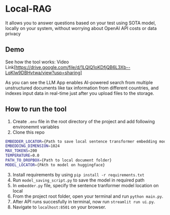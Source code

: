# Local-RAG

It allows you to answer questions based on your test using SOTA model, locally on your system, without worrying about OpenAI API costs or data privacy

## Demo

See how the tool works:
Video Link[https://drive.google.com/file/d/1LQlQ1oKDfjQB6L3Xb--LqKIw9DBHvtwa/view?usp=sharing]

As you can see the LLM App enables AI-powered search from multiple unstructured documents like tax information from different countries, and indexes input data in real-time just after you upload files to the storage.

## How to run the tool

1. Create `.env` file in the root directory of the project and add following environemnt variables
2. Clone this repo 

```bash
EMBEDDER_LOCATOR={Path to save local sentence transformer embedding model}
EMBEDDING_DIMENSION=1024
MAX_TOKENS=200
TEMPERATURE=0.0
PATH_TO_DROPBOX={Path to local document folder}
MODEL_LOCATOR={PAth to model on huggingface}

```
3. Install requirements by using `pip install -r requirements.txt`
4. Run `model_saving_script.py` to save the model in required path
4. In `embedder.py` file, specify the sentence tranformer model location on local 
4. From the project root folder, open your terminal and run `python main.py`.
5. After API runs succesfully in terminal, now run `streamlit run ui.py`.
6. Navigate to `localhost:8501` on your browser.
